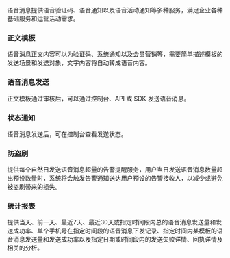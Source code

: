 语音消息提供语音验证码、语音通知以及语音活动通知等多种服务，满足企业各种基础服务和运营活动需求。

### 正文模板
语音消息正文内容可以为验证码、系统通知以及会员营销等，需要简单描述模板的发送场景和发送对象，文字内容将自动转成语音内容。

### 语音消息发送
正文模板通过审核后，可以通过控制台、API 或 SDK 发送语音消息。

### 状态通知
语音消息发送后，可在控制台查看发送状态。

### 防盗刷
提供每个自然日发送语音消息超量的告警提醒服务，用户当日发送语音消息数量超出预设数量时，系统将会触发告警通知送达用户预设的告警接收人，以减少或避免被盗刷带来的损失。

### 统计报表
提供当天、前一天、最近7天、最近30天或指定时间段内总的语音消息发送量和发送成功率、单个手机号在指定时间段的语音消息下发记录、指定时间内某模板的语音消息发送量和发送成功率以及指定日期或时间段内的发送失败详情、回执详情及相关的分析。
